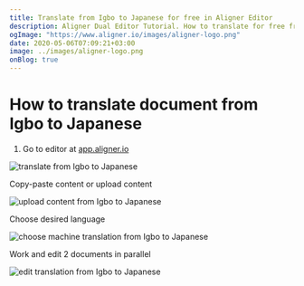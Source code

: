 ```yaml
---
title: Translate from Igbo to Japanese for free in Aligner Editor
description: Aligner Dual Editor Tutorial. How to translate for free from Igbo to Japanese. Aligner is multilingual document management platform. 
ogImage: "https://www.aligner.io/images/aligner-logo.png"
date: 2020-05-06T07:09:21+03:00
image: ../images/aligner-logo.png
onBlog: true
---
```


# How to translate document from Igbo to Japanese

1. Go to editor at [app.aligner.io](https://app.aligner.io "Aligner App web page")

![translate from Igbo to Japanese](../aligner-blank-editor.png "translate from Igbo to Japanese")

Copy-paste content or upload content

![upload content from Igbo to Japanese](../aligner-uploaded-document.png "upload content from Igbo to Japanese")

Choose desired language

![choose machine translation from Igbo to Japanese](../aligner-language-dropdown.png "choose machine translation from Igbo to Japanese")

Work and edit 2 documents in parallel

![edit translation from Igbo to Japanese](../aligner-double-sitded-editor.png "edit translation from Igbo to Japanese")

